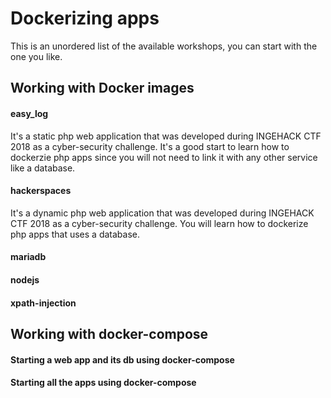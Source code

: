 # Dockerizing apps

This is an unordered list of the available workshops, you can start with the one you like.

## Working with Docker images

#### easy_log

It's a static php web application that was developed during INGEHACK CTF 2018 as a cyber-security challenge. It's a good start to learn how to dockerzie php apps since you will not need to link it with any other service like a database.

#### hackerspaces

It's a dynamic php web application that was developed during INGEHACK CTF 2018 as a cyber-security challenge. You will learn how to dockerize php apps that uses a database.

#### mariadb


#### nodejs


#### xpath-injection


## Working with docker-compose

#### Starting a web app and its db using docker-compose


#### Starting all the apps using docker-compose
